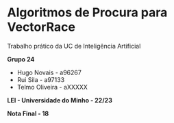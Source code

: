 # Algoritmos de Procura para VectorRace

Trabalho prático da UC de Inteligência Artificial

<b> Grupo 24 </b>
* Hugo Novais - a96267 <br>
* Rui Sila - a97133 <br>
* Telmo Oliveira - aXXXXX <br>

<b> LEI - Universidade do Minho - 22/23 </b>

<b> Nota Final - 18 </b>
